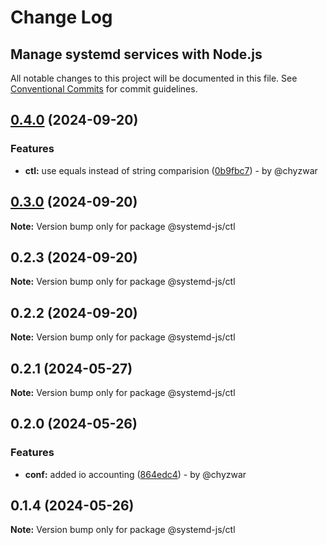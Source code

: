# Change Log
## Manage systemd services with Node.js

All notable changes to this project will be documented in this file.
See [Conventional Commits](https://conventionalcommits.org) for commit guidelines.

## [0.4.0](https://github.com/systemd-js/systemd/compare/v0.3.0...v0.4.0) (2024-09-20)

### Features

* **ctl:** use equals instead of string comparision ([0b9fbc7](https://github.com/systemd-js/systemd/commit/0b9fbc7de407e13827282e003f77f694bdea348a)) - by @chyzwar

## [0.3.0](https://github.com/systemd-js/systemd/compare/v0.2.3...v0.3.0) (2024-09-20)

**Note:** Version bump only for package @systemd-js/ctl

## 0.2.3 (2024-09-20)

**Note:** Version bump only for package @systemd-js/ctl

## 0.2.2 (2024-09-20)

**Note:** Version bump only for package @systemd-js/ctl

## 0.2.1 (2024-05-27)

**Note:** Version bump only for package @systemd-js/ctl

## 0.2.0 (2024-05-26)

### Features

* **conf:** added io accounting ([864edc4](https://github.com/chyzwar/systemd/commit/864edc416f5afe3cdeb29475d0e31a90f54d8aec)) - by @chyzwar

## 0.1.4 (2024-05-26)

**Note:** Version bump only for package @systemd-js/ctl
